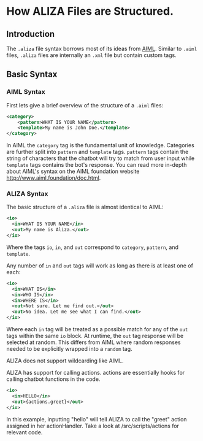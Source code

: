 # How ALIZA Files are Structured.
## Introduction
The `.aliza` file syntax borrows most of its ideas from [AIML](https://en.wikipedia.org/wiki/AIML). Similar to `.aiml` files, `.aliza` files are internally an `.xml` file but contain custom tags.

## Basic Syntax
### AIML Syntax
First lets give a brief overview of the structure of a `.aiml` files:
```xml
<category>
    <pattern>WHAT IS YOUR NAME</pattern>
    <template>My name is John Doe.</template>
</category>
```
In AIML the `category` tag is the fundamental unit of knowledge. Categories are further
split into `pattern` and `template` tags. `pattern` tags contain the string of
characters that the chatbot will try to match from user input while `template` tags
contains the bot's response. You can read more in-depth about AIML's syntax on the AIML foundation
website http://www.aiml.foundation/doc.html.
### ALIZA Syntax
The basic structure of a `.aliza` file is almost identical to AIML:
```xml
<io>
  <in>WHAT IS YOUR NAME</in>
  <out>My name is Aliza.</out>
</io>
```
Where the tags `io`, `in`, and `out` correspond to `category`, `pattern`,
and `template`.

Any number of `in` and `out` tags will work as long as there is at least one
of each:
```xml
<io>
  <in>WHAT IS</in>
  <in>WHO IS</in>
  <in>WHERE IS</in>
  <out>Not sure. Let me find out.</out>
  <out>No idea. Let me see what I can find.</out>
</io>
```
Where each `in` tag will be treated as a possible match for any of the `out` tags
within the same `io` block. At runtime, the `out` tag response will be selected
at random. This differs from AIML where random responses needed to be explicitly
wrapped into a `random` tag.

ALIZA does not support wildcarding like AIML.

ALIZA has support for calling actions. actions are essentially hooks
for calling chatbot functions in the code.
```xml
<io>
  <in>HELLO</in>
  <out>{actions.greet}</out>
</io>
```
In this example, inputting "hello" will tell ALIZA to call the "greet" action
assigned in her actionHandler. Take a look at /src/scripts/actions for relevant
code.
